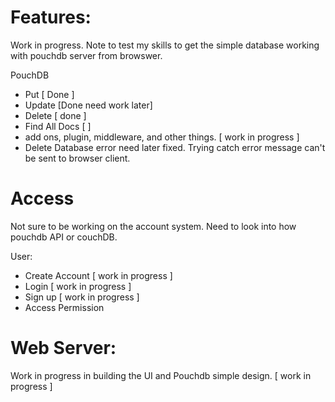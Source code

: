# Features:
  Work in progress. Note to test my skills to get the simple database working with pouchdb server from browswer.

PouchDB
 * Put [ Done ]
 * Update [Done need work later]
 * Delete [ done ]
 * Find All Docs [ ]
 * add ons, plugin, middleware, and other things. [ work in progress ]
 * Delete Database error need later fixed. Trying catch error message can't be sent to browser client.

# Access
  Not sure to be working on the account system. Need to look into how pouchdb API or couchDB.

User:
 * Create Account [ work in progress ]
 * Login [ work in progress ]
 * Sign up [ work in progress ]
 * Access Permission
 
# Web Server:
  Work in progress in building the UI and Pouchdb simple design. [ work in progress ]